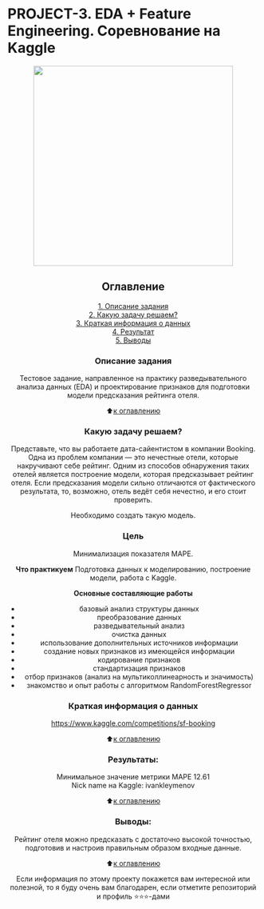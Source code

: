 # PROJECT-3. EDA + Feature Engineering. Соревнование на Kaggle

<center> <img src=https://upload.wikimedia.org/wikipedia/commons/e/e3/Booking.com_logo2.png style="width:400px;">

## Оглавление  
[1. Описание задания](#описание-задания)  
[2. Какую задачу решаем?](#какую-задачу-решаем)  
[3. Краткая информация о данных](#краткая-информация-о-данных)  
[4. Результат](#Результат)    
[5. Выводы](#Выводы) 

### Описание задания    
Тестовое задание, направленное на практику разведывательного анализа данных (EDA) и проектирование признаков для подготовки модели предсказания рейтинга отеля.

:arrow_up:[к оглавлению](#оглавление)


### Какую задачу решаем?    
Представьте, что вы работаете дата-сайентистом в компании Booking. Одна из проблем компании — это нечестные отели, которые накручивают себе рейтинг. Одним из способов обнаружения таких отелей является построение модели, которая предсказывает рейтинг отеля. Если предсказания модели сильно отличаются от фактического результата, то, возможно, отель ведёт себя нечестно, и его стоит проверить.

Необходимо создать такую модель.

### Цель
Минимализация показателя MAPE.


**Что практикуем** 
Подготовка данных к моделированию, построение модели, работа c Kaggle.  

**Основные составляющие работы**  
* базовый анализ структуры данных
* преобразование данных
* разведывательный анализ
* очистка данных
* использование дополнительных источников информации
* создание новых признаков из имеющейся информации
* кодирование признаков
* стандартизация признаков
* отбор признаков (анализ на мультиколлинеарность и значимость)
* знакомство и опыт работы с алгоритмом RandomForestRegressor 


### Краткая информация о данных
https://www.kaggle.com/competitions/sf-booking
  
:arrow_up:[к оглавлению](#Оглавление)


### Результаты:  
Минимальное значение метрики MAPE 12.61  
Nick name на Kaggle: ivankleymenov 

:arrow_up:[к оглавлению](#Оглавление)


### Выводы:  
Рейтинг отеля можно предсказать с достаточно высокой точностью, подготовив и настроив правильным образом входные данные.

:arrow_up:[к оглавлению](#Оглавление)


Если информация по этому проекту покажется вам интересной или полезной, то я буду очень вам благодарен, если отметите репозиторий и профиль ⭐️⭐️⭐️-дами
